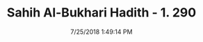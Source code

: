 ---
title        : "Sahih Al-Bukhari Hadith - 1. 290"
date         : 7/25/2018 1:49:14 PM
draft        : false
type         : "hadith"
layout       : "hadith"
BookCode     : "SHB"
VolumeNumber : "1"
HadithNumber : "290"
categories  :  ["Ghusl-If male and female organs come in close contact"]
tags  :  ["Abu Huraira"]
---